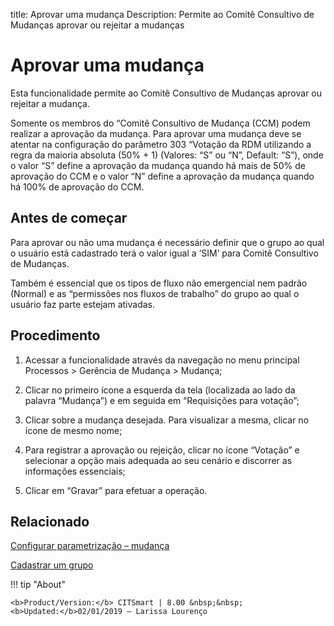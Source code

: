 title: Aprovar uma mudança
Description: Permite ao Comitê Consultivo de Mudanças aprovar ou rejeitar a mudanças
# Aprovar uma mudança

Esta funcionalidade permite ao Comitê Consultivo de Mudanças aprovar ou rejeitar a mudança.

Somente os membros do “Comitê Consultivo de Mudança (CCM) podem realizar a aprovação da mudança. Para aprovar uma mudança deve se atentar na configuração do parâmetro 303 “Votação da RDM utilizando a regra da maioria absoluta (50% + 1) (Valores: “S” ou “N”, Default: “S”), onde o valor “S” define a aprovação da mudança quando há mais de 50% de aprovação do CCM e o valor “N” define a aprovação da mudança quando há 100% de aprovação do CCM.  

Antes de começar
----------------

Para aprovar ou não uma mudança é necessário definir que o grupo ao qual o
usuário está cadastrado terá o valor igual a ‘SIM’ para Comitê Consultivo de
Mudanças.

Também é essencial que os tipos de fluxo não emergencial nem padrão (Normal) e
as “permissões nos fluxos de trabalho” do grupo ao qual o usuário faz parte
estejam ativadas.

Procedimento
------------

1.  Acessar a funcionalidade através da navegação no menu principal Processos \>
    Gerência de Mudança \> Mudança;

2.  Clicar no primeiro ícone a esquerda da tela (localizada ao lado da palavra
    “Mudança”) e em seguida em “Requisições para votação”;

3.  Clicar sobre a mudança desejada. Para visualizar a mesma, clicar no ícone de
    mesmo nome;

4.  Para registrar a aprovação ou rejeição, clicar no ícone “Votação” e
    selecionar a opção mais adequada ao seu cenário e discorrer as informações
    essenciais;

5.  Clicar em “Gravar” para efetuar a operação.

Relacionado
-----------

[Configurar parametrização – mudança](/pt-br/citsmart-platform-9/platform-administration/parameters-list/configure-parametrization-change.html)

[Cadastrar um grupo](/pt-br/citsmart-platform-9/initial-settings/access-settings/user/register-groups.html)

!!! tip "About"

    <b>Product/Version:</b> CITSmart | 8.00 &nbsp;&nbsp;
    <b>Updated:</b>02/01/2019 – Larissa Lourenço

